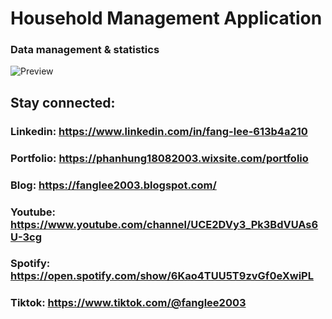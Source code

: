 # Household Management Application
### Data management & statistics
![Preview](https://user-images.githubusercontent.com/75077747/154496912-52f11f33-02fa-41bf-9e49-77ff8113099f.gif)

## Stay connected:

### Linkedin: https://www.linkedin.com/in/fang-lee-613b4a210
### Portfolio: https://phanhung18082003.wixsite.com/portfolio
### Blog: https://fanglee2003.blogspot.com/
### Youtube: https://www.youtube.com/channel/UCE2DVy3_Pk3BdVUAs6U-3cg
### Spotify: https://open.spotify.com/show/6Kao4TUU5T9zvGf0eXwiPL
### Tiktok: https://www.tiktok.com/@fanglee2003

